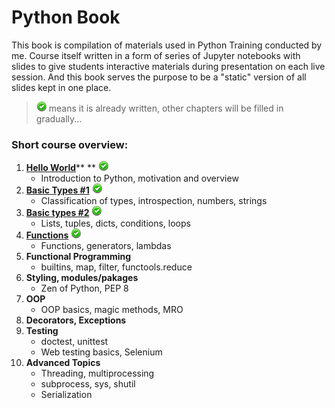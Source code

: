 # Python Book



This book is compilation of materials used in Python Training conducted by me. Course itself written in a form of series of Jupyter notebooks with slides to give students interactive materials during presentation on each live session. And this book serves the purpose to be a "static" version of all slides kept in one place.

> ![](assets/green_ok.png) means it is already written, other chapters will be filled in gradually...

### Short course overview:

1. [**Hello World**](/chapter1.md)** ** ![](assets/green_ok.png)
   * Introduction to Python, motivation and overview
2. [**Basic Types \#1**](/basic-types.md) ![](assets/green_ok.png)
   * Classification of types, introspection, numbers, strings
3. [**Basic types \#2**](/basic-types-part-2.md) ![](assets/green_ok.png)
   * Lists, tuples, dicts, conditions, loops
4. **[Functions](/functions.md)** ![](assets/green_ok.png)
   * Functions, generators, lambdas
5. **Functional Programming**
   * builtins, map, filter, functools.reduce
6. **Styling, modules/pakages**
   * Zen of Python, PEP 8
7. **OOP**
   * OOP basics, magic methods, MRO
8. **Decorators, Exceptions**
9. **Testing**
   * doctest, unittest
   * Web testing basics, Selenium
10. **Advanced Topics**
    * Threading, multiprocessing
    * subprocess, sys, shutil
    * Serialization



